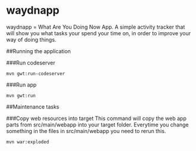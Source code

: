 waydnapp
========

waydnapp = What Are You Doing Now App. A simple activity tracker that will show you what tasks your spend your time on, in order to improve your way of doing things.

##Running the application

###Run codeserver

```
mvn gwt:run-codeserver
```


###Run app

```
mvn gwt:run
```

##Maintenance tasks

###Copy web resources into target
This command will copy the web app parts from src/main/webapp into your target folder. Everytime you change something in the files in src/main/webapp you need to rerun this.

```
mvn war:exploded
```
